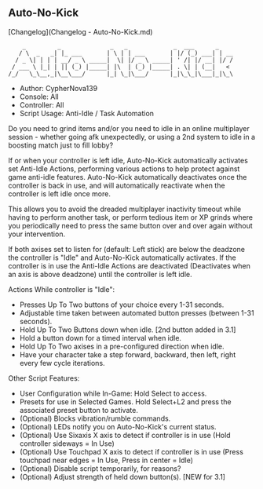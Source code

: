 ## Auto-No-Kick

[Changelog](Changelog - Auto-No-Kick.md)

```
    _         _              _   _             _  ___      _    
   / \  _   _| |_ ___       | \ | | ___       | |/ (_) ___| | __
  / _ \| | | | __/ _ \ _____|  \| |/ _ \ _____| ' /| |/ __| |/ /
 / ___ \ |_| | || (_) |_____| |\  | (_) |_____| . \| | (__|   < 
/_/   \_\__,_|\__\___/      |_| \_|\___/      |_|\_\_|\___|_|\_\
```

- Author: CypherNova139		
- Console: All
- Controller: All
- Script Usage: Anti-Idle / Task Automation


Do you need to grind items and/or you need to idle in an online multiplayer session - whether going afk unexpectedly, or using a 2nd system to idle in a boosting match just to fill lobby?

If or when your controller is left idle, Auto-No-Kick automatically activates set Anti-Idle Actions, performing various actions to help protect against game anti-idle features.
Auto-No-Kick automatically deactivates once the controller is back in use, and will automatically reactivate when the controller is left idle once more.

This allows you to avoid the dreaded multiplayer inactivity timeout while having to perform another task, or perform tedious item or XP grinds where you periodically need to press the same button over and over again without your intervention.

If both axises set to listen for (default: Left stick) are below the deadzone the controller is "Idle" and Auto-No-Kick automatically activates.
If the controller is in use the Anti-Idle Actions are deactivated (Deactivates when an axis is above deadzone) until the controller is left idle.

Actions While controller is "Idle":
- Presses Up To Two buttons of your choice every 1-31 seconds.
- Adjustable time taken between automated button presses (between 1-31 seconds).
- Hold Up To Two Buttons down when idle. \[2nd button added in 3.1\]
- Hold a button down for a timed interval when idle.
- Hold Up To Two axises in a pre-configured direction when idle.
- Have your character take a step forward, backward, then left, right every few cycle iterations.

Other Script Features:
- User Configuration while In-Game: Hold Select to access.
- Presets for use in Selected Games. Hold Select+L2 and press the associated preset button to activate.
- (Optional) Blocks vibration/rumble commands.
- (Optional) LEDs notify you on Auto-No-Kick's current status.
- (Optional) Use Sixaxis X axis to detect if controller is in use (Hold controller sideways = In Use)
- (Optional) Use Touchpad X axis to detect if controller is in use (Press touchpad near edges = In Use, Press in center = Idle)
- (Optional) Disable script temporarily, for reasons?
- (Optional) Adjust strength of held down button(s). \[NEW for 3.1\]

